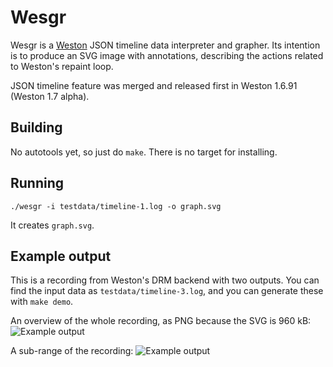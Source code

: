 # Wesgr

Wesgr is a [Weston](http://wayland.freedesktop.org/)
JSON timeline data interpreter and grapher.
Its intention is to produce an SVG image with annotations,
describing the actions related to Weston's repaint loop.

JSON timeline feature was merged and released first in Weston 1.6.91
(Weston 1.7 alpha).

## Building

No autotools yet, so just do `make`. There is no target
for installing.

## Running

    ./wesgr -i testdata/timeline-1.log -o graph.svg

It creates `graph.svg`.

## Example output

This is a recording from Weston's DRM backend with two outputs.
You can find the input data as `testdata/timeline-3.log`, and you can
generate these with `make demo`.

An overview of the whole recording, as PNG because the SVG is 960 kB:
![Example output](http://ppaalanen.github.io/wesgr/examples/sample3-overview.png
"The whole recording")

A sub-range of the recording:
![Example output](http://ppaalanen.github.io/wesgr/examples/sample3-detail.svg
"A subset of the recording")
